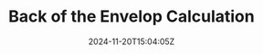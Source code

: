 ---
title: "Back of the Envelop Calculation"
date: 2024-11-20T15:04:05Z
summary: "The back of the envelope are estimates generated using a combination of thought experiments and performance numbers through simple arithmetic."
description: "The back of the envelope are estimates generated using a combination of thought experiments and performance numbers through simple arithmetic."
toc: false
readTime: true
autonumber: true
math: false
tags: ["Low Level Design", "Calculation"]
showTags: true
hideBackToTop: false
categories: ["Engineering"]
weight: 2
draft: true
---